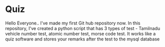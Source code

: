 # Quiz
Hello Everyone.. I've made my first Git hub repository now. In this repository, I've created a python script that has 3 types of test - Tamilnadu vehicle number test, atomic number test, morse code test. It works like a quiz software and stores your remarks after the test to the mysql database

